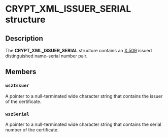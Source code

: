 # CRYPT_XML_ISSUER_SERIAL structure

## Description

The **CRYPT_XML_ISSUER_SERIAL** structure contains an [X.509](https://learn.microsoft.com/windows/desktop/SecGloss/x-gly) issued distinguished name–serial number pair.

## Members

### `wszIssuer`

A pointer to a null-terminated wide character string that contains the issuer of the certificate.

### `wszSerial`

A pointer to a null-terminated wide character string that contains the serial number of the certificate.